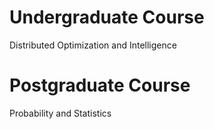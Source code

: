 Undergraduate Course
======
Distributed Optimization and Intelligence

Postgraduate Course
======
Probability and Statistics
